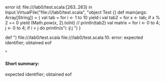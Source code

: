 error id: file://<WORKSPACE>/lab0/test.scala:[263..263) in Input.VirtualFile("file://<WORKSPACE>/lab0/test.scala", "object Test {}
def main(args: Array[String]) = {
  val tab = for i <- 1 to 10 yield i
  val tab2 = for x <- tab; if x % 2 == 0 yield (Math.pow(x, 2).toInt)
  // println(tab2)
  val matrix = for i <- 0 to 4; j <- 0 to 4; if i > j do println(s"i: $i j:$j ")
}

def
")
file://<WORKSPACE>/lab0/test.scala
file://<WORKSPACE>/lab0/test.scala:10: error: expected identifier; obtained eof

^
#### Short summary: 

expected identifier; obtained eof